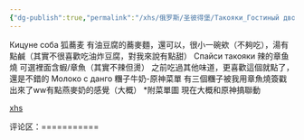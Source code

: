 ```yaml
---
{"dg-publish":true,"permalink":"/xhs/俄罗斯/圣彼得堡/Такояки_Гостиный двор附近/","tags":["rednote","圣彼得堡"],"updated":"2025-03-30T20:39:16.251+08:00"}
---
```


 

Кицуне соба 狐蕎麦 有油豆腐的蕎麥麵，還可以，很小一碗欸（不夠吃），湯有點鹹（其實不很喜歡吃油炸豆腐，對我來說有點甜）
Спайси такояки 辣的章鱼燒 可選裡面含蝦/章魚（其實不辣但燙） 之前吃過其他味道，更喜歡這個就點了，還是不錯的
Молоко с данго 糰子牛奶-原神菜單 有三個糰子被我用章魚燒簽戳出來了ww有點燕麥奶的感覺（大概）
*附菜單圖 現在大概和原神搞聯動

[xhs](https://www.xiaohongshu.com/explore/649619050000000013007ab5?xsec_token=ABpqdnUOaG1I5PY6s_CocjtS9Js6xemySZ3GwKzB_CeQg=&xsec_source=pc_user)

评论区：===========

